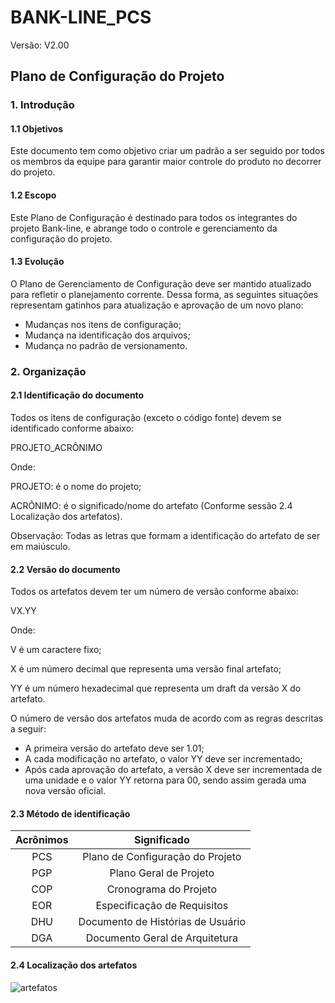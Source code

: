 # BANK-LINE_PCS

Versão: V2.00

## Plano de Configuração do Projeto

### 1. Introdução

#### 1.1	Objetivos
Este documento tem como objetivo criar um padrão a ser seguido por todos os membros da equipe para garantir maior controle do produto no decorrer do projeto.

#### 1.2	Escopo
Este Plano de Configuração é destinado para todos os integrantes do projeto Bank-line, e abrange todo o controle e gerenciamento da configuração do projeto.

#### 1.3	Evolução
O Plano de Gerenciamento de Configuração deve ser mantido atualizado para refletir o planejamento corrente. Dessa forma, as seguintes situações representam gatinhos para atualização e aprovação de um novo plano:
-	Mudanças nos itens de configuração;
-	Mudança na identificação dos arquivos;
-	Mudança no padrão de versionamento. 


### 2.	Organização

#### 2.1	Identificação do documento
Todos os itens de configuração (exceto o código fonte) devem se identificado conforme abaixo:
<p>
   PROJETO_ACRÔNIMO
   </p>

<p>
Onde:
  </p>
<p>
PROJETO: é o nome do projeto;
  </p>
<p>
ACRÔNIMO: é o significado/nome do artefato (Conforme sessão 2.4	Localização dos artefatos).
  </p>
  
<p>  
Observação: Todas as letras que formam a identificação do artefato de ser em maiúsculo.
  </p>
  
#### 2.2	Versão do documento
Todos os artefatos devem ter um número de versão conforme abaixo:
<p>
VX.YY
  </p>

<p>
Onde:
  </p>
<p>
V é um caractere fixo; 
  </p>
<p>
X é um número decimal que representa uma versão final artefato;
  </p>
<p>
YY é um número hexadecimal que representa um draft da versão X do artefato.
  </p>
  
O número de versão dos artefatos muda de acordo com as regras descritas a seguir:
-	A primeira versão do artefato deve ser 1.01;
-	A cada modificação no artefato, o valor YY deve ser incrementado;
-	Após cada aprovação do artefato, a versão X deve ser incrementada de uma unidade e o valor YY retorna para 00, sendo assim gerada uma nova versão oficial.

#### 2.3	Método de identificação
| Acrônimos | Significado |
|:---------------:|:-----------:|
| PCS | Plano de Configuração do Projeto |
| PGP |     Plano Geral de Projeto   |
| COP |          Cronograma do Projeto    | 
| EOR | Especificação de Requisitos |
| DHU | Documento de Histórias de Usuário |
| DGA | Documento Geral de Arquitetura |

#### 2.4	Localização dos artefatos
![artefatos](https://github.com/antlisufg/teste/blob/master/PCS.PNG)

